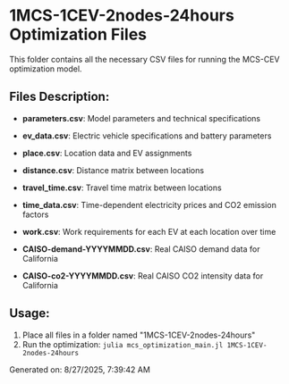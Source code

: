 # 1MCS-1CEV-2nodes-24hours Optimization Files

This folder contains all the necessary CSV files for running the MCS-CEV optimization model.

## Files Description:

- **parameters.csv**: Model parameters and technical specifications
- **ev_data.csv**: Electric vehicle specifications and battery parameters
- **place.csv**: Location data and EV assignments
- **distance.csv**: Distance matrix between locations
- **travel_time.csv**: Travel time matrix between locations
- **time_data.csv**: Time-dependent electricity prices and CO2 emission factors
- **work.csv**: Work requirements for each EV at each location over time

- **CAISO-demand-YYYYMMDD.csv**: Real CAISO demand data for California
- **CAISO-co2-YYYYMMDD.csv**: Real CAISO CO2 intensity data for California

## Usage:

1. Place all files in a folder named "1MCS-1CEV-2nodes-24hours"
2. Run the optimization: `julia mcs_optimization_main.jl 1MCS-1CEV-2nodes-24hours`

Generated on: 8/27/2025, 7:39:42 AM
